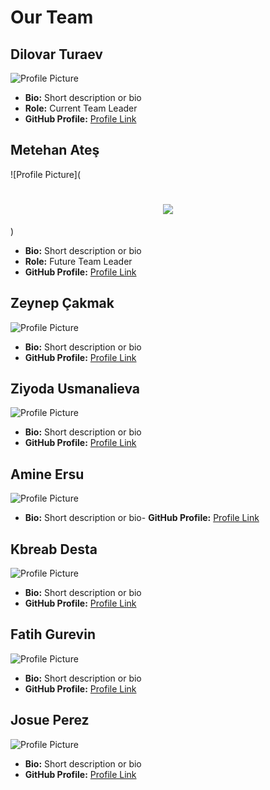 # Our Team

## Dilovar Turaev

![Profile Picture](profile-picture-url) 

- **Bio:** Short description or bio
- **Role:** Current Team Leader
- **GitHub Profile:** [Profile Link](link-to-github-profile)

## Metehan Ateş

![Profile Picture](<h1 align="center"> <img src=" [https://www.facebook.com/share/5spabyTbrWjvpAF6/?mibextid=WC7FNe](https://scontent-iad3-2.xx.fbcdn.net/v/t1.6435-9/183387459_10159500259383570_8471004232614598206_n.jpg?_nc_cat=103&ccb=1-7&_nc_sid=5f2048&_nc_ohc=YoFyGPj-5P4Q7kNvgFNuia3&_nc_ht=scontent-iad3-2.xx&oh=00_AfCNlHdvj_al3DWC7T7mlorVeWs9ObrR3zjmtDVPPejJ5A&oe=665CAC65)" /></h1>)

- **Bio:** Short description or bio
- **Role:** Future Team Leader
- **GitHub Profile:** [Profile Link](https://github.com/4745Mthn)
 
## Zeynep Çakmak

![Profile Picture](profile-picture-url)

- **Bio:** Short description or bio
- **GitHub Profile:** [Profile Link](link-to-github-profile)

## Ziyoda Usmanalieva

![Profile Picture](profile-picture-url)

- **Bio:** Short description or bio
- **GitHub Profile:** [Profile Link](link-to-github-profile)

## Amine Ersu

![Profile Picture](profile-picture-url)

- **Bio:** Short description or bio- **GitHub Profile:** [Profile Link](link-to-github-profile)

## Kbreab Desta

![Profile Picture](profile-picture-url)

- **Bio:** Short description or bio
- **GitHub Profile:** [Profile Link](link-to-github-profile)

## Fatih Gurevin

![Profile Picture](profile-picture-url)

- **Bio:** Short description or bio
- **GitHub Profile:** [Profile Link](link-to-github-profile)

## Josue Perez

![Profile Picture](profile-picture-url)

- **Bio:** Short description or bio
- **GitHub Profile:** [Profile Link](link-to-github-profile)
